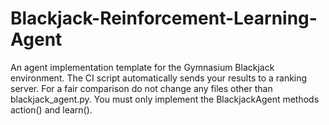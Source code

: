 # Blackjack-Reinforcement-Learning-Agent
An agent implementation template for the Gymnasium Blackjack environment. The CI script automatically sends your results to a ranking server. For a fair comparison do not change any files other than blackjack_agent.py. You must only implement the BlackjackAgent methods action() and learn().
